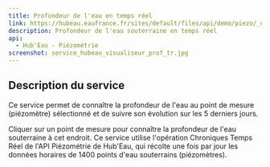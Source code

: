 ```yaml
---
title: Profondeur de l'eau en temps réel
link: https://hubeau.eaufrance.fr/sites/default/files/api/demo/piezo/_demo_tr/
description: Profondeur de l'eau souterraine en temps réel
api:
  - Hub'Eau - Piézométrie
screenshot: service_hubeau_visualiseur_prof_tr.jpg
---
```


## Description du service

Ce service permet de connaître la profondeur de l'eau au point de mesure (piézomètre) sélectionné et de suivre son évolution sur les 5 derniers jours.

Cliquer sur un point de mesure pour connaître la profondeur de l'eau souterraine à cet endroit. Ce service utilise l'opération Chroniques Temps Réel de l'API Piézométrie de Hub'Eau, qui récolte une fois par jour les données horaires de 1400 points d'eau souterrains (piézomètres).
